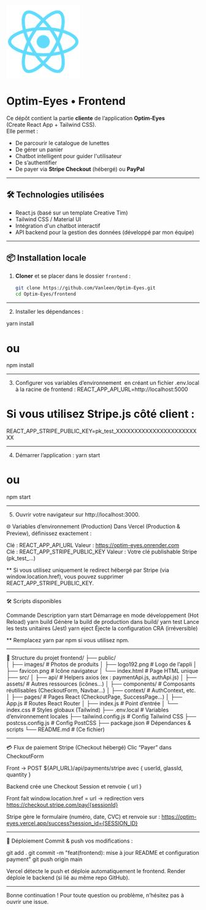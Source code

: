 ![Optim‑Eyes Logo](https://raw.githubusercontent.com/Vanleen/Optim-Eyes/main/frontend/public/logo192.png)

# Optim‑Eyes • Frontend

Ce dépôt contient la partie **cliente** de l’application **Optim‑Eyes** (Create React App + Tailwind CSS).  
Elle permet :
- De parcourir le catalogue de lunettes  
- De gérer un panier  
- Chatbot intelligent pour guider l'utilisateur  
- De s’authentifier  
- De payer via **Stripe Checkout** (hébergé) ou **PayPal**

---

## 🛠️ Technologies utilisées

- React.js (basé sur un template Creative Tim)
- Tailwind CSS / Material UI
- Intégration d'un chatbot interactif 
- API backend pour la gestion des données (développé par mon équipe)

---

## 📦 Installation locale

1. **Cloner** et se placer dans le dossier `frontend` :
   ```bash
   git clone https://github.com/Vanleen/Optim-Eyes.git
   cd Optim-Eyes/frontend

---

2. Installer les dépendances :

yarn install
# ou
npm install

---

3. Configurer vos variables d’environnement  en créant un fichier .env.local à la racine de frontend :
REACT_APP_API_URL=http://localhost:5000
# Si vous utilisez Stripe.js côté client :
REACT_APP_STRIPE_PUBLIC_KEY=pk_test_XXXXXXXXXXXXXXXXXXXXXXXX

---

4. Démarrer l’application :
yarn start
# ou
npm start

---

5. Ouvrir votre navigateur sur http://localhost:3000.

🌐 Variables d’environnement (Production)
Dans Vercel (Production & Preview), définissez exactement :

Clé : REACT_APP_API_URL
Valeur : https://optim-eyes.onrender.com	
Clé	: REACT_APP_STRIPE_PUBLIC_KEY
Valeur : Votre clé publishable Stripe (pk_test_…)

** Si vous utilisez uniquement le redirect hébergé par Stripe (via window.location.href), vous pouvez supprimer REACT_APP_STRIPE_PUBLIC_KEY.

---

🛠️ Scripts disponibles

Commande	Description
yarn start	Démarrage en mode développement (Hot Reload)
yarn build	Génère la build de production dans build/
yarn test	Lance les tests unitaires (Jest)
yarn eject	Éjecte la configuration CRA (irréversible)

** Remplacez yarn par npm si vous utilisez npm.

---

📁 Structure du projet
frontend/
├── public/               
│   ├── images/           # Photos de produits
│   ├── logo192.png       # Logo de l’appli
│   ├── favicon.png       # Icône navigateur
│   └── index.html        # Page HTML unique
├── src/
│   ├── api/              # Helpers axios (ex : paymentApi.js, authApi.js)
│   ├── assets/           # Autres ressources (icônes…)
│   ├── components/       # Composants réutilisables (CheckoutForm, Navbar…)
│   ├── context/          # AuthContext, etc.
│   ├── pages/            # Pages React (CheckoutPage, SuccessPage…)
│   ├── App.js            # Routes React Router
│   ├── index.js          # Point d’entrée
│   └── index.css         # Styles globaux (Tailwind)
├── .env.local            # Variables d’environnement locales
├── tailwind.config.js    # Config Tailwind CSS
├── postcss.config.js     # Config PostCSS
├── package.json          # Dépendances & scripts
└── README.md             # (Ce fichier)

---

💳 Flux de paiement Stripe (Checkout hébergé)
Clic “Payer” dans CheckoutForm

Front → POST ${API_URL}/api/payments/stripe avec { userId, glassId, quantity }

Backend crée une Checkout Session et renvoie { url }

Front fait window.location.href = url → redirection vers
https://checkout.stripe.com/pay/{sessionId}

Stripe gère le formulaire (numéro, date, CVC) et renvoie sur :
https://optim-eyes.vercel.app/success?session_id={SESSION_ID}

---

🚀 Déploiement
Commit & push vos modifications :

git add .
git commit -m "feat(frontend): mise à jour README et configuration payment"
git push origin main

Vercel détecte le push et déploie automatiquement le frontend.
Render déploie le backend (si lié au même repo GitHub).

---

Bonne continuation !
Pour toute question ou problème, n’hésitez pas à ouvrir une issue.

